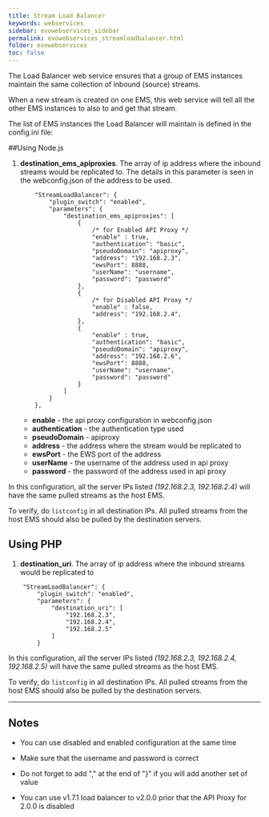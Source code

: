 ```yaml
---
title: Stream Load Balancer
keywords: webservices
sidebar: evowebservices_sidebar
permalink: evowebservices_streamloadbalancer.html
folder: evowebservices
toc: false
---
```


The Load Balancer web service ensures that a group of EMS instances maintain the same collection of inbound (source) streams.

When a new stream is created on one EMS, this web service will tell all the other EMS instances to also to and get that stream.

The list of EMS instances the Load Balancer will maintain is defined in the config.ini file:



##Using Node.js

1. **destination_ems_apiproxies**. The array of ip address where the inbound streams would be replicated to. The details in this parameter is seen in the webconfig.json of the address to be used.

   ```
       "StreamLoadBalancer": {
           "plugin_switch": "enabled",
           "parameters": {
               "destination_ems_apiproxies": [
                   {
                       /* for Enabled API Proxy */
                       "enable" : true,
                       "authentication": "basic",
                       "pseudoDomain": "apiproxy",
                       "address": "192.168.2.3",
                       "ewsPort": 8888,
                       "userName": "username",
                       "password": "password"
                   },
                   {
                       /* for Disabled API Proxy */
                       "enable" : false,
                       "address": "192.168.2.4",
                   },
                   {
                       "enable" : true,
                       "authentication": "basic",
                       "pseudoDomain": "apiproxy",
                       "address": "192.168.2.6",
                       "ewsPort": 8888,
                       "userName": "username",
                       "password": "password"
                   }
               ]
           }
       }, 
   ```

   - **enable** - the api proxy configuration in webconfig.json
   - **authentication** - the authentication type used
   - **pseudoDomain** - apiproxy
   - **address** - the address where the stream would be replicated to
   - **ewsPort** - the EWS port of the address
   - **userName** - the username of the address used in api proxy
   - **password** - the password of the address used in api proxy

In this configuration, all the server IPs listed *(192.168.2.3, 192.168.2.4)* will have the same pulled streams as the host EMS.

To verify, do `listconfig` in all destination IPs. All pulled streams from the host EMS should also be pulled by the destination servers.



## Using PHP

1. **destination_uri**. The array of ip address where the inbound streams would be replicated to

```
    "StreamLoadBalancer": {
        "plugin_switch": "enabled", 
        "parameters": {
            "destination_uri": [
                "192.168.2.3",
                "192.168.2.4",
                "192.168.2.5"
            ]
        }
```

In this configuration, all the server IPs listed *(192.168.2.3, 192.168.2.4, 192.168.2.5)* will have the same pulled streams as the host EMS.

To verify, do `listconfig` in all destination IPs. All pulled streams from the host EMS should also be pulled by the destination servers.

------

## Notes

- You can use disabled and enabled configuration at the same time

- Make sure that the username and password is correct

- Do not forget to add "," at the end of "}" if you will add another set of value

- You can use v1.7.1 load balancer to v2.0.0 prior that the API Proxy for 2.0.0 is disabled

  ​



